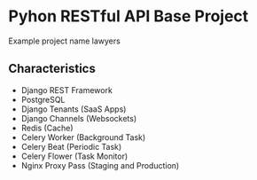 # Pyhon RESTful API Base Project

Example project name lawyers

## Characteristics

- Django REST Framework
- PostgreSQL
- Django Tenants (SaaS Apps)
- Django Channels (Websockets)
- Redis (Cache)
- Celery Worker (Background Task)
- Celery Beat (Periodic Task)
- Celery Flower (Task Monitor)
- Nginx Proxy Pass (Staging and Production)
